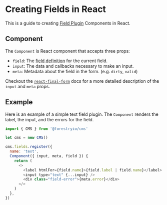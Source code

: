 # Creating Fields in React

This is a guide to creating [Field Plugin](../concepts/field-plugins.md) Components in React.

## Component

The `Component` is React component that accepts three props:

- `field`: The [field definition](../concepts/forms.md#field-definitions) for the current field.
- `input`: The data and callbacks necessary to make an input.
- `meta`: Metadata about the field in the form. (e.g. `dirty`, `valid`)

Checkout the [`react-final-form`](https://github.com/final-form/react-final-form#fieldrenderprops) docs for a more detailed description of the `input` and `meta` props.

## Example

Here is an example of a simple text field plugin. The `Component` renders the label, the input, and the errors for the field.

```javascript
import { CMS } from '@forestryio/cms'

let cms = new CMS()

cms.fields.register({
  name: 'text',
  Component({ input, meta, field }) {
    return (
      <>
        <label htmlFor={field.name}>{field.label | field.name}</label>
        <input type="text" {...input} />
        <div class="field-error">{meta.error}</div>
      </>
    )
  },
})
```
